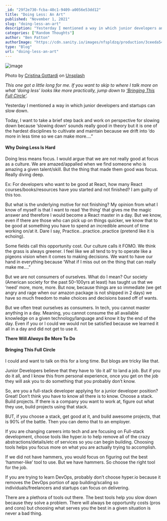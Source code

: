 ```yaml
---
_id: "29f2e730-fcba-40c1-9409-a0056e53dd12"
title: "Doing Less: An Art"
published: "November 1, 2021"
slug: "doing-less-an-art"
description: "Yesterday I mentioned a way in which junior developers and startups can slow down"
categories: ["Random Thoughts"]
author: "Ben Patton"
authorImage: "https://cdn.sanity.io/images/nfspldzq/production/3ceeda54221c7c0614ecc51f955c7be39a1da34e-512x512.jpg"
type: "Blog"
url: "doing-less-an-art"
---
```


![image](https://cdn.sanity.io/images/nfspldzq/production/76daceba0c71d5ebf68f55b90ac6806f0bd0f1ee-1600x840.png?w=800)

Photo by [Cristina Gottardi](https://unsplash.com/@cristina_gottardi?utm_source=medium&utm_medium=referral) on [Unsplash](https://unsplash.com?utm_source=medium&utm_medium=referral)

_This one got a little long for me. If you want to skip to where I talk more on what ‘doing less’ looks like more practically, jump down to [‘Bringing This Full Circle'](https://benapatton.com/posts/2021-11-01-doing-less-an-art#bringing-this-full-circle)._

Yesterday I mentioned a way in which junior developers and startups can slow down.

Today, I want to take a brief step back and work on perspective for slowing down because ‘slowing down’ sounds really good in theory but it is one of the hardest disciplines to cultivate and maintain because we drift into ‘do more in less time so we can make more….”

#### Why Doing Less Is Hard

Doing less means focus. I would argue that we are not really good at focus as a culture. We are amazed/appalled when we find someone who is amazing a given talent/skill. But the thing that made them good was focus. Really diving deep.

Ex: For developers who want to be good at React, how many React courses/books/resources have you started and not finished? I am guilty of this too.

But what is the underlying motive for not finishing? My opinion from what I know of myself is that I want to read ‘the thing’ that gives me the magic answer and therefore I would become a React master in a day. But we know, even if there are those who can pick up on things quicker, we know that to be good at something you have to spend an incredible amount of time working on/at it. Dare I say, Practice…practice..practice (pretend like it is echoing).

Some fields call this opportunity cost. Our culture calls it FOMO. We think the grass is always greener. I feel like we all tend to try to operate like a pigeons vision when it comes to making decisions. We want to have our hand in everything because ‘What if I miss out on the thing that can really make me….”

But we are not consumers of ourselves. What do I mean? Our society (American society for the past 50–100yrs at least) has taught us that we ‘need’ more, more, more. But now, because things are so immediate (we get angry and rage when our amazon package is not shipped in 2 days) we have so much freedom to make choices and decisions based off of wants.

But we often treat ourselves as consumers. In tech, you cannot master anything in a day. Meaning, you cannot consume the all available knowledge on a given technology/language and know it by the end of the day. Even if you or I could we would not be satisfied because we learned it all in a day and did not get to use it.

**There Will _Always_ Be More To Do**

#### Bringing This Full Circle

I could and want to talk on this for a long time. But blogs are tricky like that.

Junior Developers believe that they have to ‘do it all’ to land a job. But if you do it all, and I know this from personal experience, once you get on the job they will ask you to do something that you probably don’t know.

So, are you a full-stack developer applying for a junior developer position? Great! Don’t think you have to know all there is to know. Choose a stack. Build projects. If there is a company you want to work at, figure out what they use, build projects using that stack.

BUT, if you choose a stack, get good at it, and build awesome projects, that is 90% of the battle. Then you can demo that to an employer.

If you are changing careers into tech and are focusing on Full-stack development, choose tools like hyper.io to help remove all of the crazy abstractions/details/etc of services so you can begin building. Choosing tools helps you focus more on what you are actually trying to accomplish.

If we did not have hammers, you would focus on figuring out the best ‘hammer-like’ tool to use. But we have hammers. So choose the right tool for the job.

If you are trying to learn DevOps, probably don’t choose hyper.io because it removes the DevOps portion of app building/scaling so individuals/freelancers and startups can focus on delivering.

There are a plethora of tools out there. The best tools help you slow down because they solve a problem. There will always be opportunity costs (pros and cons) but choosing what serves you the best in a given situation is never a bad thing.
